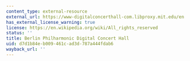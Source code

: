 ```yaml
---
content_type: external-resource
external_url: https://www-digitalconcerthall-com.libproxy.mit.edu/en
has_external_license_warning: true
license: https://en.wikipedia.org/wiki/All_rights_reserved
status: ''
title: Berlin Philharmonic Digital Concert Hall
uid: d7d1b84e-b009-461c-ad3d-787a444fdab6
wayback_url: ''
---
```


